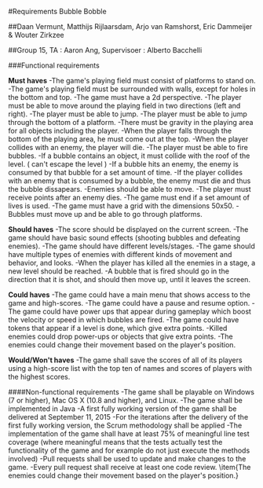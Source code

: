 #Requirements Bubble Bobble 

##Daan Vermunt, Matthijs Rijlaarsdam, Arjo van Ramshorst, Eric Dammeijer & Wouter Zirkzee

##Group 15, TA : Aaron Ang, Supervisoer : Alberto Bacchelli






###Functional requirements

**Must haves**
-The game's playing field must consist of platforms to stand on.
-The game's playing field must be surrounded with walls, except for holes in the bottom and top.
-The game must have a 2d perspective.
-The player must be able to move around the playing field in two directions (left and right).
-The player must be able to jump.
-The player must be able to jump through the bottom of a platform.
-There must be gravity in the playing area for all objects including the player.
-When the player falls through the bottom of the playing area, he must come out at the top.
-When the player collides with an enemy, the player will die.
-The player must be able to fire bubbles.
-If a bubble contains an object, it must collide with the roof of the level. ( can't escape the level )
-If a bubble hits an enemy, the enemy is consumed by that bubble for a set amount of time.
-If the player collides with an enemy that is consumed by a bubble, the enemy must die and thus the bubble dissapears.
-Enemies should be able to move.
-The player must receive points after an enemy dies.
-The game must end if a set amount of lives is used.
-The game must have a grid with the dimensions 50x50.
-Bubbles must move up and be able to go through platforms.


**Should haves**
-The score should be displayed on the current screen.
-The game should have basic sound effects (shooting bubbles and defeating enemies).
-The game should have different levels/stages.
-The game should have multiple types of enemies with different kinds of movement and behavior, and looks.
-When the player has killed all the enemies in a stage, a new level should be reached.
-A bubble that is fired should go in the direction that it is shot, and should then move up, until it leaves the screen.

**Could haves**
-The game could have a main menu that shows access to the game and high-scores.
-The game could have a pause and resume option.
-The game could have power ups that appear during gameplay which boost the velocity or speed in which bubbles are fired.
-The game could have tokens that appear if a level is done, which give extra points.
-Killed enemies could drop power-ups or objects that give extra points.
-The enemies could change their movement based on the player's position.

**Would/Won't haves**
-The game shall save the scores of all of its players using a high-score list with the top ten of names and scores of players with the highest scores.

####Non-functional requirements
-The game shall be playable on Windows (7 or higher), Mac OS X (10.8 and higher), and Linux.
-The game shall be implemented in Java
-A first fully working version of the game shall be delivered at September 11, 2015
-For the iterations after the delivery of the first fully working version, the Scrum methodology shall be applied
-The implementation of the game shall have at least 75% of meaningful line test coverage (where meaningful means that the tests actually test the functionality of the game and for example do not just execute the methods involved)
-Pull requests shall be used to update and make changes to the game.
-Every pull request shall receive at least one code review.
    \item{The enemies could change their movement based on the player's position.}